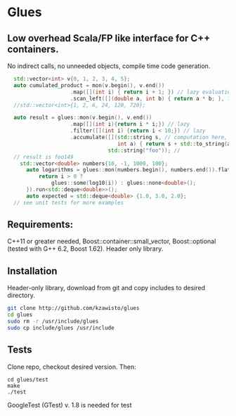 
# Glues 
## Low overhead Scala/FP like interface for C++ containers. 
No indirect calls, no unneeded objects, compile time code generation.

```c++
  std::vector<int> v{0, 1, 2, 3, 4, 5};
  auto cumulated_product = mon(v.begin(), v.end())
                    .map([](int i) { return i + 1; }) // lazy evaluation
                    .scan_left([](double a, int b) { return a * b; }, 1.0); // sort of cumsum function as in scala
  //std::vector<int>{1, 2, 6, 24, 120, 720};

  auto result = glues::mon(v.begin(), v.end())
                    .map([](int i){return i * i;}) // lazy
                    .filter([](int i) {return i < 10;}) // lazy
                    .accumulate([](std::string s, // computation here, one loop
                                   int a) { return s + std::to_string(a); },
                                std::string("foo")); // 
  // result is foo149
    std::vector<double> numbers{10, -1, 1000, 100};
      auto logarithms = glues::mon(numbers.begin(), numbers.end()).flat_map([](double i) {
          return i > 0 ?
              glues::some(log10(i)) : glues::none<double>();
      }).run<std::deque<double>>();
      auto expected = std::deque<double> {1.0, 3.0, 2.0};
  // see unit tests for more examples
```
## Requirements:

C++11 or greater needed, Boost::container::small_vector, Boost::optional (tested with G++ 6.2, Boost 1.62).
Header only library.

 

## Installation

Header-only library, download from git and copy includes to desired directory.
```bash
git clone http://github.com/kzawisto/glues
cd glues
sudo rm -r /usr/include/glues
sudo cp include/glues /usr/include
```

## Tests

Clone repo, checkout desired version.
Then:
```
cd glues/test
make 
./test
```
GoogleTest (GTest) v. 1.8 is needed for test
